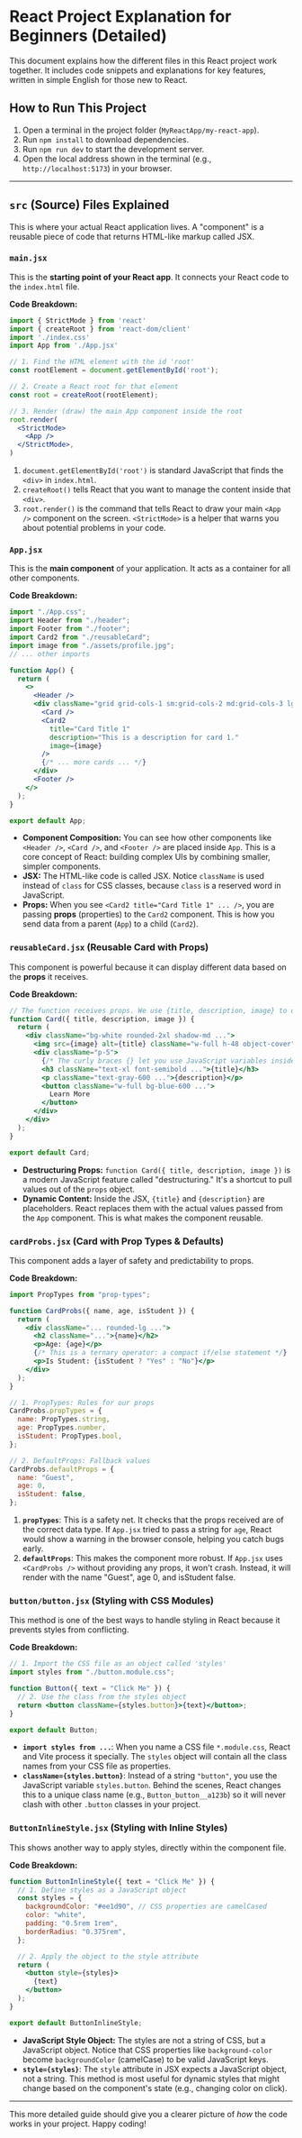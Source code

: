 # React Project Explanation for Beginners (Detailed)

This document explains how the different files in this React project work together. It includes code snippets and explanations for key features, written in simple English for those new to React.

## How to Run This Project

1.  Open a terminal in the project folder (`MyReactApp/my-react-app`).
2.  Run `npm install` to download dependencies.
3.  Run `npm run dev` to start the development server.
4.  Open the local address shown in the terminal (e.g., `http://localhost:5173`) in your browser.

---

## `src` (Source) Files Explained

This is where your actual React application lives. A "component" is a reusable piece of code that returns HTML-like markup called JSX.

### `main.jsx`

This is the **starting point of your React app**. It connects your React code to the `index.html` file.

**Code Breakdown:**
```jsx
import { StrictMode } from 'react'
import { createRoot } from 'react-dom/client'
import './index.css'
import App from './App.jsx'

// 1. Find the HTML element with the id 'root'
const rootElement = document.getElementById('root');

// 2. Create a React root for that element
const root = createRoot(rootElement);

// 3. Render (draw) the main App component inside the root
root.render(
  <StrictMode>
    <App />
  </StrictMode>,
)
```
1.  `document.getElementById('root')` is standard JavaScript that finds the `<div>` in `index.html`.
2.  `createRoot()` tells React that you want to manage the content inside that `<div>`.
3.  `root.render()` is the command that tells React to draw your main `<App />` component on the screen. `<StrictMode>` is a helper that warns you about potential problems in your code.

### `App.jsx`

This is the **main component** of your application. It acts as a container for all other components.

**Code Breakdown:**
```jsx
import "./App.css";
import Header from "./header";
import Footer from "./footer";
import Card2 from "./reusableCard";
import image from "./assets/profile.jpg";
// ... other imports

function App() {
  return (
    <>
      <Header />
      <div className="grid grid-cols-1 sm:grid-cols-2 md:grid-cols-3 lg:grid-cols-4 gap-4 p-4">
        <Card />
        <Card2
          title="Card Title 1"
          description="This is a description for card 1."
          image={image}
        />
        {/* ... more cards ... */}
      </div>
      <Footer />
    </>
  );
}

export default App;
```
- **Component Composition:** You can see how other components like `<Header />`, `<Card />`, and `<Footer />` are placed inside `App`. This is a core concept of React: building complex UIs by combining smaller, simpler components.
- **JSX:** The HTML-like code is called JSX. Notice `className` is used instead of `class` for CSS classes, because `class` is a reserved word in JavaScript.
- **Props:** When you see `<Card2 title="Card Title 1" ... />`, you are passing **props** (properties) to the `Card2` component. This is how you send data from a parent (`App`) to a child (`Card2`).

### `reusableCard.jsx` (Reusable Card with Props)

This component is powerful because it can display different data based on the **props** it receives.

**Code Breakdown:**
```jsx
// The function receives props. We use {title, description, image} to directly access them.
function Card({ title, description, image }) {
  return (
    <div className="bg-white rounded-2xl shadow-md ...">
      <img src={image} alt={title} className="w-full h-48 object-cover" />
      <div className="p-5">
        {/* The curly braces {} let you use JavaScript variables inside JSX */}
        <h3 className="text-xl font-semibold ...">{title}</h3>
        <p className="text-gray-600 ...">{description}</p>
        <button className="w-full bg-blue-600 ...">
          Learn More
        </button>
      </div>
    </div>
  );
}

export default Card;
```
- **Destructuring Props:** `function Card({ title, description, image })` is a modern JavaScript feature called "destructuring." It's a shortcut to pull values out of the `props` object.
- **Dynamic Content:** Inside the JSX, `{title}` and `{description}` are placeholders. React replaces them with the actual values passed from the `App` component. This is what makes the component reusable.

### `cardProbs.jsx` (Card with Prop Types & Defaults)

This component adds a layer of safety and predictability to props.

**Code Breakdown:**
```jsx
import PropTypes from "prop-types";

function CardProbs({ name, age, isStudent }) {
  return (
    <div className="... rounded-lg ...">
      <h2 className="...">{name}</h2>
      <p>Age: {age}</p>
      {/* This is a ternary operator: a compact if/else statement */}
      <p>Is Student: {isStudent ? "Yes" : "No"}</p>
    </div>
  );
}

// 1. PropTypes: Rules for our props
CardProbs.propTypes = {
  name: PropTypes.string,
  age: PropTypes.number,
  isStudent: PropTypes.bool,
};

// 2. DefaultProps: Fallback values
CardProbs.defaultProps = {
  name: "Guest",
  age: 0,
  isStudent: false,
};
```
1.  **`propTypes`**: This is a safety net. It checks that the props received are of the correct data type. If `App.jsx` tried to pass a string for `age`, React would show a warning in the browser console, helping you catch bugs early.
2.  **`defaultProps`**: This makes the component more robust. If `App.jsx` uses `<CardProbs />` without providing any props, it won't crash. Instead, it will render with the name "Guest", age 0, and isStudent false.

### `button/button.jsx` (Styling with CSS Modules)

This method is one of the best ways to handle styling in React because it prevents styles from conflicting.

**Code Breakdown:**
```jsx
// 1. Import the CSS file as an object called 'styles'
import styles from "./button.module.css";

function Button({ text = "Click Me" }) {
  // 2. Use the class from the styles object
  return <button className={styles.button}>{text}</button>;
}

export default Button;
```
- **`import styles from ...`**: When you name a CSS file `*.module.css`, React and Vite process it specially. The `styles` object will contain all the class names from your CSS file as properties.
- **`className={styles.button}`**: Instead of a string `"button"`, you use the JavaScript variable `styles.button`. Behind the scenes, React changes this to a unique class name (e.g., `Button_button__a123b`) so it will never clash with other `.button` classes in your project.

### `ButtonInlineStyle.jsx` (Styling with Inline Styles)

This shows another way to apply styles, directly within the component file.

**Code Breakdown:**
```jsx
function ButtonInlineStyle({ text = "Click Me" }) {
  // 1. Define styles as a JavaScript object
  const styles = {
    backgroundColor: "#ee1d90", // CSS properties are camelCased
    color: "white",
    padding: "0.5rem 1rem",
    borderRadius: "0.375rem",
  };

  // 2. Apply the object to the style attribute
  return (
    <button style={styles}>
      {text}
    </button>
  );
}

export default ButtonInlineStyle;
```
- **JavaScript Style Object:** The styles are not a string of CSS, but a JavaScript object. Notice that CSS properties like `background-color` become `backgroundColor` (camelCase) to be valid JavaScript keys.
- **`style={styles}`**: The `style` attribute in JSX expects a JavaScript object, not a string. This method is most useful for dynamic styles that might change based on the component's state (e.g., changing color on click).

---
This more detailed guide should give you a clearer picture of *how* the code works in your project. Happy coding!